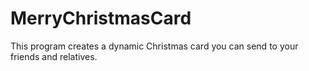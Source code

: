 # MerryChristmasCard
This program creates a dynamic Christmas card you can send to your friends and relatives. 
